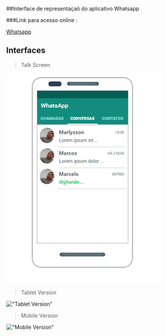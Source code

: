 ##Interface de representaçaõ do aplicativo Whatsapp

###Link para acesso online :

[Whatsapp](http://marlysson.github.io/Frontend-Learning/WhatsApp/)

## Interfaces

> Talk Screen

!["Talk Screen"](screens/talk-screen.png)

> Tablet Version

!["Tablet Version"](screens/middle-version.png)

> Mobile Version

!["Mobile Version"](screens/mobile-version.png)